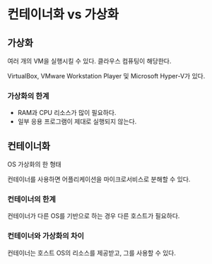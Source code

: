 # 컨테이너화 vs 가상화

## **가상화**

여러 개의 VM을 실행시킬 수 있다. 클라우스 컴퓨팅이 해당한다.

VirtualBox, VMware Workstation Player 및 Microsoft Hyper-V가 있다.

### 가상화의 한계

- RAM과 CPU 리소스가 많이 필요하다.
- 일부 응용 프로그램이 제대로 실행되지 않는다.

## 컨테이너화

OS 가상화의 한 형태

컨테이너를 사용하면 어플리케이션을 마이크로서비스로 분해할 수 있다.

### 컨테이너의 한계

컨테이너가 다른 OS를 기반으로 하는 경우 다른 호스트가 필요하다.

### 컨테이너와 가상화의 차이

컨테이너는 호스트 OS의 리소스를 제공받고, 그를 사용할 수 있다.
